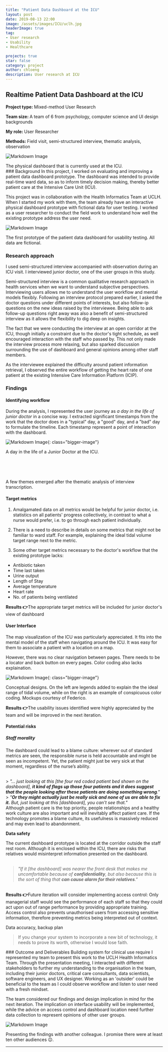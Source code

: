 ```yaml
---
title: "Patient Data Dashboard at the ICU"
layout: post
date: 2019-08-13 22:00
image: /assets/images/ICU/uclh.jpg
headerImage: true
tag:
- User research
- Usability
- Healthcare

projects: true
star: false
category: project
author: chloeng
description: User research at ICU
---
```


## Realtime Patient Data Dashboard at the ICU
<b>Project type: </b> Mixed-method User Research

<b>Team size: </b> A team of 6 from psychology, computer science and UI design backgrounds

<b>My role: </b> User Researcher

<b>Methods: </b> Field visit, semi-structured interview, thematic analysis, observation

![Markdowm Image][1]
<figcaption>The physical dashboard that is currently used at the ICU.</figcaption>
### Background
In this project, <span class="evidence">I worked on evaluating and improving a patient data dashboard prototype. The dashboard was intended to provide real-time ward data, so as to inform timely decision making, thereby better patient care at the Intensive Care Unit (ICU).</span>

This project was in collaboration with the Health Informatics Team at UCLH. When I started my work with them, the team already have an interactive physical dashboard prototype with fictional data for user testing. I worked as a user researcher to conduct the field work to understand how well the existing prototype address the user need.



![Markdowm Image][2]
<figcaption>The first prototype of the patient data dashboard for usability testing. All data are fictional.</figcaption>

<div class="breaker"></div>

### Research approach
I used semi-structured interview accompanied with observation during an ICU visit. I interviewed junior doctor, one of the user groups in this study.

Semi-structured interview is a common qualitative research approach in health services when we want to understand subjective perspectives. <span class="evidence">Interviewing users allows me to understand the user workflow and mental models flexibly. Following an interview protocol prepared earlier, I asked the doctor questions under different points of interests, but also follow-ip questions on the new ideas raised by the interviewee. Being able to ask follow-up questions right away was also a benefit of semi-structured interview as it allows the flexibility to dig deep on insights.</span>

<span class="evidence">The fact that we were conducting the interview at an open corridor at the ICU, though initially a constraint due to the doctor's tight schedule, as well encouraged interaction with the staff who passed by.</span> This not only made the interview process more relaxing, but also sparked discussion surrounding the use of dashboard and general opinions among other staff members.

As the interviewee explained the difficulty around patient information retrieval, I observed the entire workflow of getting the heart rate of one patient at the existing  Intensive Care Information Platform (ICIP).

<div class="breaker"></div>

### Findings

#### Identifying workflow
During the analysis, I represented the user journey as <i>a day in the life of junior doctor</i> in a concise way. I extracted significant timestamps from the work that the doctor does in a "typical" day, a "good" day, and a "bad" day to formulate the timeline.
Each timestamp represent a point of interaction with the dashboard.






![Markdowm Image][3]{: class="bigger-image"}
<figcaption>A day in the life of a Junior Doctor at the ICU.</figcaption>






<br><br><br>



A few themes emerged after the thematic analysis of interview transcription.


#### Target metrics

1. <span class="evidence">Amalgamated data on all metrics would be helpful for junior doctor, i.e. statistics on all patients' progress collectively</span>, in contrast to what a nurse would prefer, i.e. to go through each patient individually.

2. There is a need to describe in details on some metrics that might not be familiar to ward staff. For example, <span class="evidence">explaining the ideal tidal volume target range next to the metric</span>.


3. Some other target metrics necessary to the doctor's workflow that the existing prototype lacks:
* Antibiotic taken
* Time last taken
* Urine output
* Length of Stay
* Average temperature
* Heart rate
* No. of patients being ventilated



<b>Results 👉</b>The appropriate target metrics will be included for junior doctor's view of dashboard

#### User Interface

The map visualization of the ICU was particularly appreciated. It fits into the mental model of the staff when navigating around the ICU. It was easy for them to associate a patient with a location on a map.

However, there was no clear navigation between pages. There needs to be a locator and back button on every pages. Color coding also lacks explaination.

![Markdowm Image][4]{: class="bigger-image"}
<figcaption>Conceptual designs. On the left are legends added to explain the the ideal range of tidal volume, while on the right is an example of conspicuous color coding. Mockups courtesy of Federico.</figcaption>

<b>Results 👉</b>The usability issues identified were highly appreciated by the team and will be improved in the next iteration.

#### Potential risks

##### <b>Staff morality</b>

<span class="evidence">The dashboard could lead to a blame culture: wherever out of standard metrics are seen, the responsible nurse is held accountable and might be seen as incompetent.</span> Yet, the patient might just be very sick at that moment, regardless of the nurse’s ability.

<br>
> <i>"... just looking at this [the four red coded patient bed shown on the dashboard], <b>it kind of flags up those four patients and it does suggest that the people looking after these patients are doing something wrong</b>."</i>

<br>
> <i>"<b>Or they might actually just be really sick and none of us are able to fix it.</b> But, just looking at this [dashboard], you can't see that."</i>

<br>
<span class="evidence">Although patient care is the top priority, people relationships and a healthy work culture are also important and will inevitably affect patient care.</span> If the technology promotes a blame culture, its usefulness is massively reduced and may even lead to abandonment.


<br>

<b>Data safety</b>

The current dashboard prototype is located at the corridor outside the staff rest room. Although it is enclosed within the ICU, there are risks that relatives would misinterpret information presented on the dashboard.
<br><br>

> <i>"If it [the dashboard] was nearer the front desk that makes me uncomfortable because of <b>confidentiality</b>, but also because this is the sort of thing that <b>can cause alarm for their relatives</b>."</i>

<br>
<b>Results 👉</b>Future iteration will consider implementing access control: Only managerial staff would see the performance of each staff so that they could act upon out of range performance by providing appropriate training. Access control also prevents unauthorised users from accessing sensitive information, therefore preventing metrics being interpreted out of context.


<br>


Data accuracy, backup plan
>If you change your system to incorporate a new bit of technology, it needs to prove its worth, otherwise I would lose faith.




<div class="breaker"></div>
### Outcome and Deliverables
Building system for clinical use require I represented my team to present this work to the UCLH Health Informatics Team. Through the presentation meeting, I interacted with different stakeholders to further my understanding to the organisation in the team, including their junior doctors, critical care consultants, data scientists, software engineers, and UX designer. Working as an 'outsider' could be beneficial to the team as I could observe workflow and listen to user need with a fresh mindset.

The team considered our findings and design implication in mind for the next iteration. The implication on interface usability will be implemented, while the advice on access control and dashboard location need further data collection to represent opinions of other user groups.

![Markdowm Image][5]
<figcaption>Presenting the findings with another colleague. I promise there were at least ten other audiences 😉. </figcaption>




---
[1]: https://chloenhy.github.io/assets/images/ICU/uclh1.png
[2]: https://chloenhy.github.io/assets/images/ICU/icu_dashboard.png
[3]: https://chloenhy.github.io/assets/images/ICU/uclh3.png
[4]: https://chloenhy.github.io/assets/images/ICU/maps.png
[5]: https://chloenhy.github.io/assets/images/ICU/ICU-presentation.png
